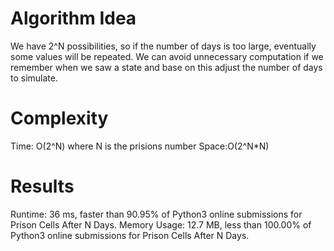# Algorithm Idea
We have 2^N possibilities, so if the number of days is too large, eventually some values will be repeated.
We can avoid unnecessary computation if we remember when we saw a state and base on this adjust the number of days to simulate.

# Complexity
Time: O(2^N) where N is the prisions number
Space:O(2^N*N)

# Results
Runtime: 36 ms, faster than 90.95% of Python3 online submissions for Prison Cells After N Days.
Memory Usage: 12.7 MB, less than 100.00% of Python3 online submissions for Prison Cells After N Days.